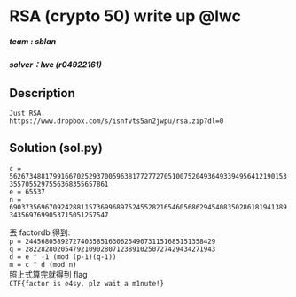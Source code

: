 # RSA (crypto 50) write up  @lwc
##### team : sblan
##### solver：lwc (r04922161)
## Description
```
Just RSA.
https://www.dropbox.com/s/isnfvts5an2jwpu/rsa.zip?dl=0
```
## Solution (sol.py)

`c = 56267348817991667025293700596381772772705100752049364933949564121901533557055297556368355657861`  
`e = 65537`  
`n = 69037356967092428811573699689752455282165460568629454083502861819413893435697699053715051257547`  

丟 factordb 得到:  
`p = 244568058927274035851630625490731151685151358429`  
`q = 282282802054792109028071238910250727429434271943`  
`d = e ^ -1 (mod (p-1)(q-1))`  
`m = c ^ d (mod n)`  
照上式算完就得到 flag  
 `CTF{factor is e4sy, plz wait a m1nute!}`
